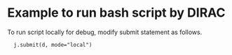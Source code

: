 # Example to run bash script by DIRAC

To run script locally for debug, modify submit statement as follows.

```
  j.submit(d, mode="local")
```

